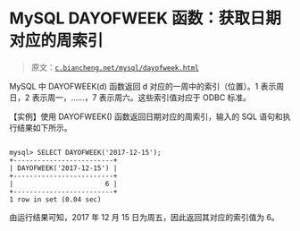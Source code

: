 # MySQL DAYOFWEEK 函数：获取日期对应的周索引

> 原文：[`c.biancheng.net/mysql/dayofweek.html`](http://c.biancheng.net/mysql/dayofweek.html)

MySQL 中 DAYOFWEEK(d) 函数返回 d 对应的一周中的索引（位置）。1 表示周日，2 表示周一，……，7 表示周六。这些索引值对应于 ODBC 标准。

【实例】使用 DAYOFWEEK() 函数返回日期对应的周索引，输入的 SQL 语句和执行结果如下所示。

```

mysql> SELECT DAYOFWEEK('2017-12-15');
+-------------------------+
| DAYOFWEEK('2017-12-15') |
+-------------------------+
|                       6 |
+-------------------------+
1 row in set (0.04 sec)
```

由运行结果可知，2017 年 12 月 15 日为周五，因此返回其对应的索引值为 6。